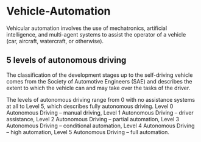 # Vehicle-Automation
Vehicular automation involves the use of mechatronics, artificial intelligence, and multi-agent systems to assist the operator of a vehicle (car, aircraft, watercraft, or otherwise).
## 5 levels of autonomous driving
The classification of the development stages up to the self-driving vehicle comes from the Society of Automotive Engineers (SAE) and describes the extent to which the vehicle can and may take over the tasks of the driver.

The levels of autonomous driving range from 0 with no assistance systems at all to Level 5, which describes fully autonomous driving.
Level 0 Autonomous Driving – manual driving,
Level 1 Autonomous Driving – driver assistance,
Level 2 Autonomous Driving – partial automation,
Level 3 Autonomous Driving – conditional automation,
Level 4 Autonomous Driving – high automation,
Level 5 Autonomous Driving – full automation.
